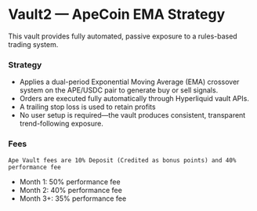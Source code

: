 # Vault2 — ApeCoin EMA Strategy

This vault provides fully automated, passive exposure to a rules-based trading system.

### Strategy

* Applies a dual-period Exponential Moving Average (EMA) crossover system on the APE/USDC pair to generate buy or sell signals.
* Orders are executed fully automatically through Hyperliquid vault APIs.
* A trailing stop loss is used to retain profits
* No user setup is required—the vault produces consistent, transparent trend-following exposure.

### Fees

```
Ape Vault fees are 10% Deposit (Credited as bonus points) and 40% performance fee
```

* Month 1: 50% performance fee
* Month 2: 40% performance fee
* Month 3+: 35% performance fee
